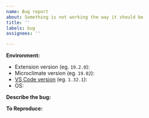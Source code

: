 ```yaml
---
name: Bug report
about: Something is not working the way it should be
title: ''
labels: bug
assignees: ''

---
```


<!---
Please be sure your extension and Microclimate versions are up-to-date, and you have already consulted our [troubleshooting page](https://microclimate-dev2ops.github.io/mdt-vsc-troubleshooting).
--->

**Environment:**
- Extension version (eg. `19.2.0`):
- Microclimate version (eg. `19.02`):
- [VS Code version](https://code.visualstudio.com/docs/supporting/faq#_how-do-i-find-the-vs-code-version) (eg. `1.32.1`):
 - OS:

**Describe the bug:**
<!-- Screenshots are recommended if applicable. -->

**To Reproduce:**
<!-- Please provide detailed steps. -->

<!---
Please also [upload the extension logs](https://microclimate-dev2ops.github.io/mdt-vsc-troubleshooting#finding-the-extension-logs) - this will help me resolve your issue much faster!
--->
